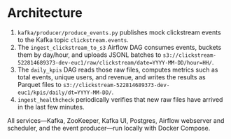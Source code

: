 # Architecture

1. `kafka/producer/produce_events.py` publishes mock clickstream events to the
   Kafka topic `clickstream.events`.
2. The `ingest_clickstream_to_s3` Airflow DAG consumes events, buckets them by
   day/hour, and uploads JSONL batches to
   `s3://clickstream-522814689373-dev-euc1/raw/clickstream/date=YYYY-MM-DD/hour=HH/`.
3. The `daily_kpis` DAG reads those raw files, computes metrics such as total
   events, unique users, and revenue, and writes the results as Parquet files to
   `s3://clickstream-522814689373-dev-euc1/kpis/daily/dt=YYYY-MM-DD/`.
4. `ingest_healthcheck` periodically verifies that new raw files have arrived in
   the last few minutes.

All services—Kafka, ZooKeeper, Kafka UI, Postgres, Airflow webserver and
scheduler, and the event producer—run locally with Docker Compose.
